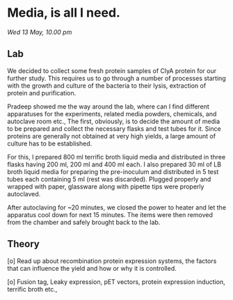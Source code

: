 Media, is all I need.
=====================

*Wed 13 May, 10.00 pm*

Lab
---

We decided to collect some fresh protein samples of ClyA protein for our
further study. This requires us to go through a number of processes starting
with the growth and culture of the bacteria to their lysis, extraction of
protein and purification.

Pradeep showed me the way around the lab, where can I find different
apparatuses for the experiments, related media powders, chemicals, and
autoclave room etc., The first, obviously, is to decide the amount of media to
be prepared and collect the necessary flasks and test tubes for it. Since
proteins are generally not obtained at very high yields, a large amount of
culture has to be established.

For this, I prepared 800 ml terrific broth liquid media and distributed in
three flasks having 200 ml, 200 ml and 400 ml each. I also prepared 30 ml of LB
broth liquid media for preparing the pre-inoculum and distributed in 5 test
tubes each containing 5 ml (rest was discarded). Plugged properly and wrapped
with paper, glassware along with pipette tips were properly autoclaved.

After autoclaving for ~20 minutes, we closed the power to heater and let the
apparatus cool down for next 15 minutes. The items were then removed from the
chamber and safely brought back to the lab.


Theory
------


[o] Read up about recombination protein expression systems, the factors
    that can influence the yield and how or why it is controlled.

[o] Fusion tag, Leaky expression, pET vectors, protein expression induction,
    terrific broth etc.,
